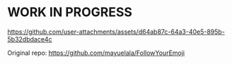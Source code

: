 # WORK IN PROGRESS



https://github.com/user-attachments/assets/d64ab87c-64a3-40e5-895b-5b32dbdace4c



Original repo:
https://github.com/mayuelala/FollowYourEmoji
